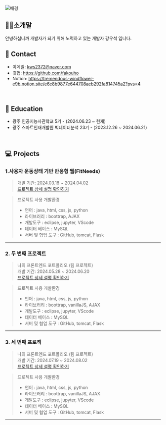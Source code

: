 ![배경](https://github.com/user-attachments/assets/22108180-7584-4733-9c25-c785502de381)


## 👩‍💻소개말
 안녕하십니까 개발자가 되기 위해 노력하고 있는 개발자 강우석 입니다.
</br>

## :pushpin: Contact
- 이메일: kws2372@naver.com
- 깃헙: https://github.com/fakouho
- Notion: https://tremendous-windflower-e9b.notion.site/e6c8b9877e644708acb292fa814745a2?pvs=4
</br>

## 🛫 Education
- 광주 인공지능사관학교 5기 - (2024.06.23 ~ 현재)
- 광주 스마트인재개발원 빅데이터분석 23기 - (2023.12.26 ~ 2024.06.21)
</br>

## 💻 Projects
### 1.사용자 운동상태 기반 반응형 웹(FitNeeds)
>개발 기간: 2024.03.18 ~ 2024.04.02  
>[프로젝트 상세 설명 확인하기](https://github.com/fakouho/FitNeeds/tree/main)

> 프로젝트 사용 개발환경
>- 언어 : java, html, css, js, python
>- 라이브러리 : boottrap, AJAX
>- 개발도구 : eclipse, jupyter, VScode
>- 데이터 베이스 : MySQL
>- 서버 및 협업 도구 : GitHub, tomcat, Flask
>  
---
### 2. 두 번째 프로젝트
>나의 프론트엔드 포트폴리오 (팀 프로젝트)  
>개발 기간: 2024.05.28 ~ 2024.06.20  
>[프로젝트 상세 설명 확인하기](https://github.com/fakouho/normALearn)

> 프로젝트 사용 개발환경
>- 언어 : java, html, css, js, python
>- 라이브러리 : boottrap, vanillaJS, AJAX
>- 개발도구 : eclipse, jupyter, VScode
>- 데이터 베이스 : MySQL
>- 서버 및 협업 도구 : GitHub, tomcat, Flask
>  
---
### 3. 세 번째 프로젝
>나의 프론트엔드 포트폴리오 (팀 프로젝트)  
>개발 기간: 2024.07.19 ~ 2024.08.02  
>[프로젝트 상세 설명 확인하기](https://github.com/fakouho/yorijori)

> 프로젝트 사용 개발환경
>- 언어 : java, html, css, js, python  
>- 라이브러리 : boottrap, vanillaJS, AJAX
>- 개발도구 : eclipse, jupyter, VScode
>- 데이터 베이스 : MySQL
>- 서버 및 협업 도구 : GitHub, tomcat, Flask
>  
---
